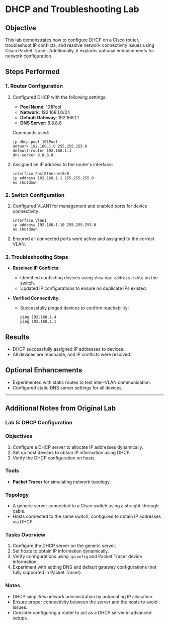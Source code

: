 # DHCP and Troubleshooting Lab

## Objective

This lab demonstrates how to configure DHCP on a Cisco router, troubleshoot IP conflicts, and resolve network connectivity issues using Cisco Packet Tracer. Additionally, it explores optional enhancements for network configuration.

## Steps Performed

### 1. Router Configuration

1. Configured DHCP with the following settings:
    - **Pool Name**: 101Pool
    - **Network**: 192.168.1.0/24
    - **Default Gateway**: 192.168.1.1
    - **DNS Server**: 8.8.8.8

    Commands used:
    ```plaintext
    ip dhcp pool 101Pool
    network 192.168.1.0 255.255.255.0
    default-router 192.168.1.1
    dns-server 8.8.8.8
    ```

2. Assigned an IP address to the router's interface:
    ```plaintext
    interface FastEthernet0/0
    ip address 192.168.1.1 255.255.255.0
    no shutdown
    ```

### 2. Switch Configuration

1. Configured VLAN1 for management and enabled ports for device connectivity:
    ```plaintext
    interface Vlan1
    ip address 192.168.1.10 255.255.255.0
    no shutdown
    ```

2. Ensured all connected ports were active and assigned to the correct VLAN.

### 3. Troubleshooting Steps

- **Resolved IP Conflicts**:
    - Identified conflicting devices using `show mac address-table` on the switch.
    - Updated IP configurations to ensure no duplicate IPs existed.

- **Verified Connectivity**:
    - Successfully pinged devices to confirm reachability:
        ```plaintext
        ping 192.168.1.4
        ping 192.168.1.1
        ```

## Results

- DHCP successfully assigned IP addresses to devices.
- All devices are reachable, and IP conflicts were resolved.

## Optional Enhancements

- Experimented with static routes to test inter-VLAN communication.
- Configured static DNS server settings for all devices.

---

## Additional Notes from Original Lab

### Lab 5: DHCP Configuration

### Objectives
1. Configure a DHCP server to allocate IP addresses dynamically.
2. Set up host devices to obtain IP information using DHCP.
3. Verify the DHCP configuration on hosts.

### Tools
- **Packet Tracer** for simulating network topology.

### Topology
- A generic server connected to a Cisco switch using a straight-through cable.
- Hosts connected to the same switch, configured to obtain IP addresses via DHCP.

### Tasks Overview
1. Configure the DHCP server on the generic server.
2. Set hosts to obtain IP information dynamically.
3. Verify configurations using `ipconfig` and Packet Tracer device information.
4. Experiment with adding DNS and default gateway configurations (not fully supported in Packet Tracer).

### Notes
- DHCP simplifies network administration by automating IP allocation.
- Ensure proper connectivity between the server and the hosts to avoid issues.
- Consider configuring a router to act as a DHCP server in advanced setups.
